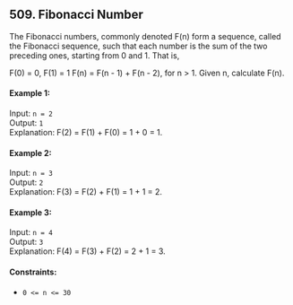 ## 509. Fibonacci Number

The Fibonacci numbers, commonly denoted F(n) form a sequence, called the Fibonacci sequence, such that each number is
the sum of the two preceding ones, starting from 0 and 1. That is,

F(0) = 0, F(1) = 1
F(n) = F(n - 1) + F(n - 2), for n > 1.
Given n, calculate F(n).

#### Example 1:

Input: `n = 2`<br>
Output: `1`<br>
Explanation: F(2) = F(1) + F(0) = 1 + 0 = 1.

#### Example 2:

Input: `n = 3`<br>
Output: `2`<br>
Explanation: F(3) = F(2) + F(1) = 1 + 1 = 2.

#### Example 3:

Input: `n = 4`<br>
Output: `3` <br>
Explanation: F(4) = F(3) + F(2) = 2 + 1 = 3.

#### Constraints:

- `0 <= n <= 30`
